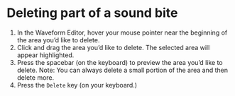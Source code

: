 # Deleting part of a sound bite

1. In the Waveform Editor, hover your mouse pointer near the beginning of the area you’d like to delete.
2. Click and drag the area you’d like to delete. The selected area will appear highlighted.
3. Press the spacebar \(on the keyboard\) to preview the area you’d like to delete. Note: You can always delete a small portion of the area and then delete more.
4. Press the `Delete` key \(on your keyboard.\)

